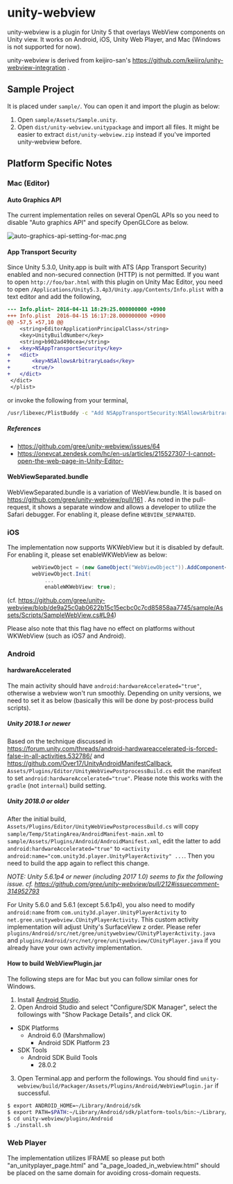 # unity-webview

unity-webview is a plugin for Unity 5 that overlays WebView components
on Unity view. It works on Android, iOS, Unity Web Player, and Mac
(Windows is not supported for now).

unity-webview is derived from keijiro-san's
https://github.com/keijiro/unity-webview-integration .

## Sample Project

It is placed under `sample/`. You can open it and import the plugin as
below:

1. Open `sample/Assets/Sample.unity`.
2. Open `dist/unity-webview.unitypackage` and import all files. It
   might be easier to extract `dist/unity-webview.zip` instead if
   you've imported unity-webview before.

## Platform Specific Notes

### Mac (Editor)

#### Auto Graphics API

The current implementation reiles on several OpenGL APIs so you need to disable "Auto graphics API"
and specify OpenGLCore as below.

![auto-graphics-api-setting-for-mac.png](doc/img/auto-graphics-api-setting-for-mac.png)

#### App Transport Security

Since Unity 5.3.0, Unity.app is built with ATS (App Transport
Security) enabled and non-secured connection (HTTP) is not
permitted. If you want to open `http://foo/bar.html` with this plugin
on Unity Mac Editor, you need to open
`/Applications/Unity5.3.4p3/Unity.app/Contents/Info.plist` with a text
editor and add the following,

```diff
--- Info.plist~	2016-04-11 18:29:25.000000000 +0900
+++ Info.plist	2016-04-15 16:17:28.000000000 +0900
@@ -57,5 +57,10 @@
 	<string>EditorApplicationPrincipalClass</string>
 	<key>UnityBuildNumber</key>
 	<string>b902ad490cea</string>
+	<key>NSAppTransportSecurity</key>
+	<dict>
+		<key>NSAllowsArbitraryLoads</key>
+		<true/>
+	</dict>
 </dict>
 </plist>
```

or invoke the following from your terminal,

```bash
/usr/libexec/PlistBuddy -c "Add NSAppTransportSecurity:NSAllowsArbitraryLoads bool true" /Applications/Unity/Unity.app/Contents/Info.plist
```

##### References

* https://github.com/gree/unity-webview/issues/64
* https://onevcat.zendesk.com/hc/en-us/articles/215527307-I-cannot-open-the-web-page-in-Unity-Editor-

#### WebViewSeparated.bundle

WebViewSeparated.bundle is a variation of WebView.bundle. It is based
on https://github.com/gree/unity-webview/pull/161 . As noted in the
pull-request, it shows a separate window and allows a developer to
utilize the Safari debugger. For enabling it, please define
`WEBVIEW_SEPARATED`.

### iOS

The implementation now supports WKWebView but it is disabled by
default. For enabling it, please set enableWKWebView as below:

```csharp
        webViewObject = (new GameObject("WebViewObject")).AddComponent<WebViewObject>();
        webViewObject.Init(
            ...
            enableWKWebView: true);
```
(cf. https://github.com/gree/unity-webview/blob/de9a25c0ab0622b15c15ecbc0c7cd85858aa7745/sample/Assets/Scripts/SampleWebView.cs#L94)

Please also note that this flag have no effect on platforms without WKWebView (such as iOS7 and
Android).

### Android

#### hardwareAccelerated

The main activity should have `android:hardwareAccelerated="true"`, otherwise a webview won't run
smoothly. Depending on unity versions, we need to set it as below (basically this will be done by
post-process build scripts).

##### Unity 2018.1 or newer

Based on the technique discussed in
https://forum.unity.com/threads/android-hardwareaccelerated-is-forced-false-in-all-activities.532786/ and https://github.com/Over17/UnityAndroidManifestCallback, `Assets/Plugins/Editor/UnityWebViewPostprocessBuild.cs` edit the manifest to set `android:hardwareAccelerated="true"`. Please note this works with the `gradle` (not `internal`) build setting.

##### Unity 2018.0 or older

After the initial build, `Assets/Plugins/Editor/UnityWebViewPostprocessBuild.cs` will copy
`sample/Temp/StatingArea/AndroidManifest-main.xml` to
`sample/Assets/Plugins/Android/AndroidManifest.xml`, edit the latter to add
`android:hardwareAccelerated="true"` to `<activity
android:name="com.unity3d.player.UnityPlayerActivity" ...`. Then you need to build the app again to
reflect this change.

*NOTE: Unity 5.6.1p4 or newer (including 2017 1.0) seems to fix the following issue. cf. https://github.com/gree/unity-webview/pull/212#issuecomment-314952793*

For Unity 5.6.0 and 5.6.1 (except 5.6.1p4), you also need to modify `android:name` from
`com.unity3d.player.UnityPlayerActivity` to
`net.gree.unitywebview.CUnityPlayerActivity`. This custom activity
implementation will adjust Unity's SurfaceView z order. Please refer
`plugins/Android/src/net/gree/unitywebview/CUnityPlayerActivity.java`
and `plugins/Android/src/net/gree/unitywebview/CUnityPlayer.java` if
you already have your own activity implementation.

#### How to build WebViewPlugin.jar

The following steps are for Mac but you can follow similar ones for Windows.

1. Install [Android Studio](https://developer.android.com/studio/install).
2. Open Android Studio and select "Configure/SDK Manager", select the followings with "Show Package Details",
   and click OK.
  * SDK Platforms
    * Android 6.0 (Marshmallow)
      * Android SDK Platform 23
  * SDK Tools
    * Android SDK Build Tools
      * 28.0.2
3. Open Terminal.app and perform the followings. You should find
   `unity-webview/build/Packager/Assets/Plugins/Android/WebViewPlugin.jar` if successful.

```bash
$ export ANDROID_HOME=~/Library/Android/sdk
$ export PATH=$PATH:~/Library/Android/sdk/platform-tools/bin:~/Library/Android/sdk/tools:~/Library/Android/sdk/tools/bin
$ cd unity-webview/plugins/Android
$ ./install.sh
```

### Web Player

The implementation utilizes IFRAME so please put both
"an\_unityplayer\_page.html" and "a\_page\_loaded\_in\_webview.html"
should be placed on the same domain for avoiding cross-domain
requests.
